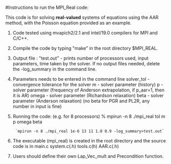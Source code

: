 #Instructions to run the MPI_Real code:

This code is for solving **real-valued** systems of equations using the AAR method, with the Poisson equation provided as an example. 

1. Code tested using mvapich2/2.1 and intel/19.0 compilers for MPI and C/C++. 

2. Compile the code by typing "make" in the root directory $MPI_REAL.
    
3. Output file : "test.out" - prints number of processors used, input parameters, time taken by the solver.
    If no output files needed, delete the -log_summary in the command line.

4. Parameters needs to be entered in the command line
    solver_tol - convergence tolerance for the solver
    m          - solver parameter (history)
    p          - solver parameter (frequency of Anderson extrapolation, if p_aar=1, then it is AR)
    omega      - solver parameter (Richardson relaxation)
    beta       - solver parameter (Anderson relaxation) (no beta for PGR and PL2R, any number in input is fine)
    
5. Running the code: (e.g. for 8 processors)
        % mpirun -n 8 ./mpi_real tol m p omega beta
            
        `mpirun -n 8 ./mpi_real 1e-6 13 11 1.0 0.9 -log_summary>test.out`
	   
6. The executable (mpi_real) is created in the root directory and the source code is in main.c system.c(.h) tools.c(h) AAR.c(.h)

7. Users should define their own Lap_Vec_mult and Precondition function.